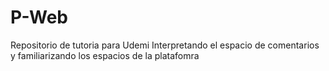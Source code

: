 # P-Web
Repositorio de tutoria para Udemi
Interpretando el espacio de comentarios y familiarizando los espacios de la platafomra
